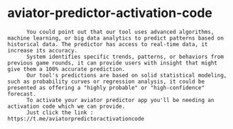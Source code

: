    # aviator-predictor-activation-code
          You could point out that our tool uses advanced algorithms, machine learning, or big data analytics to predict patterns based on historical data. The predictor has access to real-time data, it increase its accuracy.
          System identifies specific trends, patterns, or behaviors from previous game rounds, it can provide users with insight that might give them a 100% accurate prediction.
          Our tool's predictions are based on solid statistical modeling, such as probability curves or regression analysis, it could be presented as offering a "highly probable" or "high-confidence" forecast.
          To activate your aviator predictor app you'll be needing an activation code which we can provide.
          Just click the link : https://t.me/aviatorpredictoractivationcode
          
